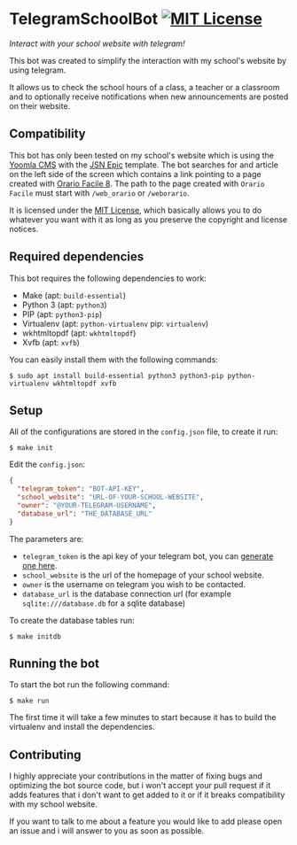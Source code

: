 # TelegramSchoolBot [![MIT License](https://img.shields.io/github/license/paolobarbolini/TelegramSchoolBot.svg?maxAge=2592000)](LICENSE)
_Interact with your school website with telegram!_

This bot was created to simplify the interaction with my school's website by using telegram.

It allows us to check the school hours of a class, a teacher or a classroom and to optionally receive notifications when new announcements are posted on their website.

## Compatibility
This bot has only been tested on my school's website which is using the [Yoomla CMS](https://www.joomla.org/) with the [JSN Epic](https://www.joomlashine.com/joomla-templates/jsn-epic-joomla-template-details.html) template.
The bot searches for and article on the left side of the screen which contains a link pointing to a page created with [Orario Facile 8](https://www.orariofacile.com/).
The path to the page created with ``Orario Facile`` must start with ``/web_orario`` or ``/weborario``.

It is licensed under the [MIT License](LICENSE), which basically allows you to do whatever you want with it as long as you preserve the copyright and license notices.


## Required dependencies
This bot requires the following dependencies to work:

* Make (apt: `build-essential`)
* Python 3 (apt: `python3`)
* PIP (apt: `python3-pip`)
* Virtualenv (apt: `python-virtualenv` pip: `virtualenv`)
* wkhtmltopdf (apt: `wkhtmltopdf`)
* Xvfb (apt: `xvfb`)

You can easily install them with the following commands:

```
$ sudo apt install build-essential python3 python3-pip python-virtualenv wkhtmltopdf xvfb
```

## Setup
All of the configurations are stored in the `config.json` file, to create it run:

```
$ make init
```

Edit the `config.json`:

```json
{
  "telegram_token": "BOT-API-KEY",
  "school_website": "URL-OF-YOUR-SCHOOL-WEBSITE",
  "owner": "@YOUR-TELEGRAM-USERNAME",
  "database_url": "THE_DATABASE_URL"
}
```

The parameters are:

* `telegram_token` is the api key of your telegram bot, you can [generate one here](https://t.me/BotFather).
* `school_website` is the url of the homepage of your school website.
* `owner` is the username on telegram you wish to be contacted.
* `database_url` is the database connection url (for example `sqlite:///database.db` for a sqlite database)

To create the database tables run:

```
$ make initdb
```

## Running the bot
To start the bot run the following command:

```
$ make run
```

The first time it will take a few minutes to start because it has to build the virtualenv and install the dependencies.

## Contributing
I highly appreciate your contributions in the matter of fixing bugs and optimizing the bot source code, but i won't accept your pull request if it adds features that i don't want to get added to it or if it breaks compatibility with my school website.

If you want to talk to me about a feature you would like to add please open an issue and i will answer to you as soon as possible.

